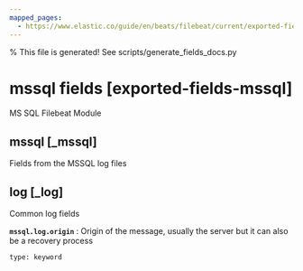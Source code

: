 ```yaml
---
mapped_pages:
  - https://www.elastic.co/guide/en/beats/filebeat/current/exported-fields-mssql.html
---
```


% This file is generated! See scripts/generate_fields_docs.py

# mssql fields [exported-fields-mssql]

MS SQL Filebeat Module

## mssql [_mssql]

Fields from the MSSQL log files

## log [_log]

Common log fields

**`mssql.log.origin`**
:   Origin of the message, usually the server but it can also be a recovery process

    type: keyword


